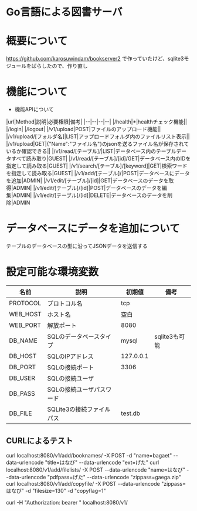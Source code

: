 # Go言語による図書サーバ

# 概要について

https://github.com/karosuwindam/bookserver2
で作っていたけど、sqlite3モジュールをばらしたので、作り直し

# 機能について

* 機能APIについて

|url|Method|説明|必要権限|備考|
|--|--|--|--|
|/health|*|healthチェック機能||
|/login|
|/logout|
|/v1/upload|POST|ファイルのアップロード機能||
|/v1/upload/[フォルダ名]|LIST|アップロードフォルダ内のファイルリスト表示||
|/v1/upload|GET|{"Name":"ファイル名"}のjsonを送るファイル名が保存されているか確認できる||
|/v1/read/[テーブル]/|LIST|データベース内のテーブルデータすべて読み取り|GUEST|
|/v1/read/[テーブル]/[id]/GET|データベース内のIDを指定して読み取る|GUEST|
|/v1/search/[テーブル]/[keyword]|GET|検索ワードを指定して読み取る|GUEST|
|/v1/add/[テーブル]/|POST|データベースにデータを追加|ADMIN|
|/v1/edit/[テーブル]/[id]|GET|データベースのデータを取得|ADMIN|
|/v1/edit/[テーブル]/[id]|POST|データベースのデータを編集|ADMIN|
|/v1/edit/[テーブル]/[id]|DELETE|データベースのデータを削除|ADMIN


# データベースにデータを追加について
テーブルのデータベースの型に沿ってJSONデータを送信する

# 設定可能な環境変数

|名前|説明|初期値|備考|
|--|--|--|--|
|PROTOCOL|プロトコル名|tcp||
|WEB_HOST|ホスト名|空白||
|WEB_PORT|解放ポート|8080||
|DB_NAME|SQLのデータベースタイプ|mysql|sqlite3も可能|
|DB_HOST|SQLのIPアドレス|127.0.0.1||
|DB_PORT|SQLの接続ポート|3306||
|DB_USER|SQLの接続ユーザ||
|DB_PASS|SQLの接続ユーザパスワード||
|DB_FILE|SQLite3の接続ファイルパス|test.db|

## CURLによるテスト

curl localhost:8080/v1/add/booknames/  -X POST -d "name=bagaet" --data-urlencode "title=はなび" --data-urlencode "ext=げた"
curl localhost:8080/v1/add/filelists/  -X POST --data-urlencode "name=はなび" --data-urlencode "pdfpass=げた" --data-urlencode "zippass=gaega.zip"
curl localhost:8080/v1/add/copyfile/  -X POST --data-urlencode "zippass=はなび" -d "filesize=130" -d "copyflag=1"


curl -H "Authorization: bearer <token>" localhost:8080/v1/
